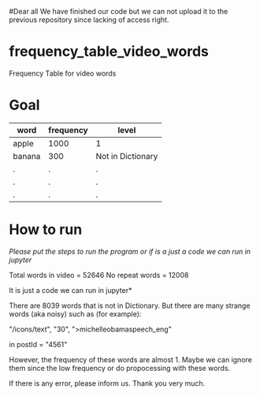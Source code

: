 #Dear all
We have finished our code but we can not upload it to the previous repository since lacking of access right.


# frequency_table_video_words
Frequency Table for video words

# Goal
word         | frequency     | level
------------ | ------------- | -------------
apple | 1000 | 1
banana | 300 | Not in Dictionary
.|.|.
.|.|.
.|.|.

# How to run
*Please put the steps to run the program or if is a just a code we can run in jupyter*

Total words in video = 52646
No repeat words = 12008

It is just a code we can run in jupyter*

There are 8039 words that is not in Dictionary.
But there are many strange words (aka noisy) such as (for example):

"/icons/text",
"30",
">michelleobamaspeech_eng"

in postId = "4561"

However, the frequency of these words are almost 1.
Maybe we can ignore them since the low frequency or do propocessing with these words.

If there is any error, please inform us.
Thank you very much. 
